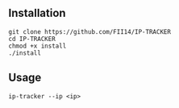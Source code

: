 ## Installation
```
git clone https://github.com/FII14/IP-TRACKER
cd IP-TRACKER
chmod +x install
./install
```

## Usage
```
ip-tracker --ip <ip>
```

